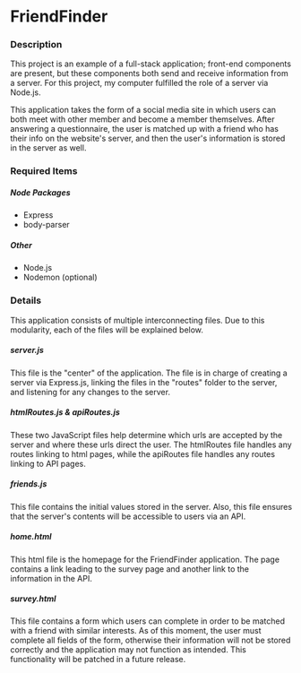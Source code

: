 # FriendFinder

### Description

This project is an example of a full-stack application; front-end components are present, but these components both send and receive information from a server. For this project, my computer fulfilled the role of a server via Node.js. 

This application takes the form of a social media site in which users can both meet with other member and become a member themselves. After answering a questionnaire, the user is matched up with a friend who has their info on the website's server, and then the user's information is stored in the server as well. 

### Required Items

##### Node Packages
* Express
* body-parser

##### Other
* Node.js
* Nodemon (optional)


### Details

This application consists of multiple interconnecting files. Due to this modularity, each of the files will be explained below.

##### server.js

This file is the "center" of the application. The file is in charge of creating a server via Express.js, linking the files in the "routes" folder to the server, and listening for any changes to the server. 

##### htmlRoutes.js & apiRoutes.js

These two JavaScript files help determine which urls are accepted by the server and where these urls direct the user. The htmlRoutes file handles any routes linking to html pages, while the apiRoutes file handles any routes linking to API pages. 

##### friends.js

This file contains the initial values stored in the server. Also, this file ensures that the server's contents will be accessible to users via an API.

##### home.html

This html file is the homepage for the FriendFinder application. The page contains a link leading to the survey page and another link to the information in the API.

##### survey.html

This file contains a form which users can complete in order to be matched with a friend with similar interests. As of this moment, the user must complete all fields of the form, otherwise their information will not be stored correctly and the application may not function as intended. This functionality will be patched in a future release.



